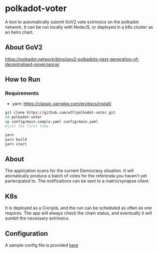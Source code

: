 # polkadot-voter

A tool to automatically submit GoV2 vote extrinsics on the polkadot network. It can be run locally with NodeJS, or deployed in a k8s cluster as an helm chart. 

## About GoV2

https://polkadot.network/blog/gov2-polkadots-next-generation-of-decentralised-governance/

## How to Run 

### Requirements
- yarn: https://classic.yarnpkg.com/en/docs/install/

```bash
git clone https://github.com/w3f/polkadot-voter.git
cd polkadot-voter
cp config/main.sample.yaml config/main.yaml 
#just the first time

yarn
yarn build
yarn start
```

## About

The application scans for the current Democracy situation. It will atomatically produce a batch of votes for the referenda you haven't yet partecipated to. The notifications can be sent to a matrix/synapse client.

## K8s

It is deployed as a Cronjob, and the run can be scheduled as often as one requires. The app will always check the chain status, and eventually it will sumbit the necessary extrinsics.

## Configuration

A sample config file is provided [here](/config/main.sample.yaml)
